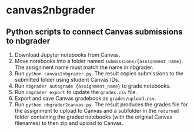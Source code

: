 # canvas2nbgrader

## Python scripts to connect Canvas submissions to nbgrader

1. Download Jupyter notebooks from Canvas.
2. Move notebooks into a folder named `submissions/{assignment_name}`. The assignment name must match the name in nbgrader.
3. Run `python canvas2nbgrader.py`. The result copies submissions to the submitted folder using student Canvas IDs.
4. Run `nbgrader autograde {assignment_name}` to grade notebooks.
5. Run `nbgrader export` to update the `grades.csv` file.
6. Export and save Canvas gradebook as `grades/upload.csv`.
6. Run `python nbgrader2canvas.py`. The result produces the grades file for the assignment to upload to Canvas and a subfolder in the `returned` folder containing the graded notebooks (with the original Canvas filenames) to then zip and upload to Canvas.
